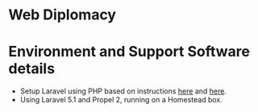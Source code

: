 # Web Diplomacy

# Environment and Support Software details

* Setup Laravel using PHP based on instructions [here](https://gist.github.com/Big-Shark/8307231180b121da3830) and [here](http://packalyst.com/packages/package/scif/propel-laravel).
* Using Laravel 5.1 and Propel 2, running on a Homestead box.

